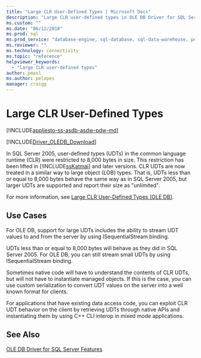 ```yaml
---
title: "Large CLR User-Defined Types | Microsoft Docs"
description: "Large CLR user-defined types in OLE DB Driver for SQL Server"
ms.custom: ""
ms.date: "06/12/2018"
ms.prod: sql
ms.prod_service: "database-engine, sql-database, sql-data-warehouse, pdw"
ms.reviewer: ""
ms.technology: connectivity
ms.topic: "reference"
helpviewer_keywords: 
  - "large CLR user-defined types"
author: pmasl
ms.author: pelopes
manager: craigg
---
```

# Large CLR User-Defined Types
[!INCLUDE[appliesto-ss-asdb-asdw-pdw-md](../../../includes/appliesto-ss-asdb-asdw-pdw-md.md)]

[!INCLUDE[Driver_OLEDB_Download](../../../includes/driver_oledb_download.md)]

  In SQL Server 2005, user-defined types (UDTs) in the common language runtime (CLR) were restricted to 8,000 bytes in size. This restriction has been lifted in [!INCLUDE[ssKatmai](../../../includes/sskatmai-md.md)] and later versions. CLR UDTs are now treated in a similar way to large object (LOB) types. That is, UDTs less than or equal to 8,000 bytes behave the same way as in SQL Server 2005, but larger UDTs are supported and report their size as "unlimited".  
  
 For more information, see [Large CLR User-Defined Types &#40;OLE DB&#41;](../../oledb/ole-db/large-clr-user-defined-types-ole-db.md).  
  
## Use Cases   
  
 For OLE DB, support for large UDTs includes the ability to stream UDT values to and from the server by using ISequentialStream binding.  
  
 UDTs less than or equal to 8,000 bytes will behave as they did in SQL Server 2005. For OLE DB, you can still stream small UDTs by using ISequentialStream binding.  
  
 Sometimes native code will have to understand the contents of CLR UDTs, but will not have to instantiate managed objects. If this is the case, you can use custom serialization to convert UDT values on the server into a well known format for clients.  
  
 For applications that have existing data access code, you can exploit CLR UDT behavior on the client by retrieving UDTs through native APIs and instantiating them by using C++ CLI interop in mixed mode applications.  
  
## See Also  
 [OLE DB Driver for SQL Server Features](../../oledb/features/oledb-driver-for-sql-server-features.md)    
  
  

